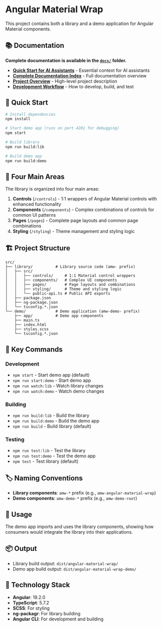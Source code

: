 # Angular Material Wrap

This project contains both a library and a demo application for Angular Material components.

## 📚 Documentation

**Complete documentation is available in the [`docs/`](./docs/) folder.**

- **[Quick Start for AI Assistants](./docs/cursor-ai-context.md)** - Essential context for AI assistants
- **[Complete Documentation Index](./docs/index.md)** - Full documentation overview
- **[Project Overview](./docs/project-overview.md)** - High-level project description
- **[Development Workflow](./docs/development-workflow.md)** - How to develop, build, and test

## 🚀 Quick Start

```bash
# Install dependencies
npm install

# Start demo app (runs on port 4201 for debugging)
npm start

# Build library
npm run build:lib

# Build demo app
npm run build:demo
```

## 🎯 Four Main Areas

The library is organized into four main areas:

1. **Controls** (`/controls`) - 1:1 wrappers of Angular Material controls with enhanced functionality
2. **Components** (`/components`) - Complex combinations of controls for common UI patterns
3. **Pages** (`/pages`) - Complete page layouts and common page combinations
4. **Styling** (`/styling`) - Theme management and styling logic

## 🏗️ Project Structure

```
src/
├── library/          # Library source code (amw- prefix)
│   ├── src/
│   │   ├── controls/     # 1:1 Material control wrappers
│   │   ├── components/   # Complex UI components
│   │   ├── pages/        # Page layouts and combinations
│   │   ├── styling/      # Theme and styling logic
│   │   └── public-api.ts # Public API exports
│   ├── package.json
│   ├── ng-package.json
│   └── tsconfig.*.json
└── demo/             # Demo application (amw-demo- prefix)
    ├── app/          # Demo app components
    ├── main.ts
    ├── index.html
    ├── styles.scss
    └── tsconfig.*.json
```

## 🎯 Key Commands

### Development

- `npm start` - Start demo app (default)
- `npm run start:demo` - Start demo app
- `npm run watch:lib` - Watch library changes
- `npm run watch:demo` - Watch demo changes

### Building

- `npm run build:lib` - Build the library
- `npm run build:demo` - Build the demo app
- `npm run build` - Build library (default)

### Testing

- `npm run test:lib` - Test the library
- `npm run test:demo` - Test the demo app
- `npm test` - Test library (default)

## 🏷️ Naming Conventions

- **Library components**: `amw-*` prefix (e.g., `amw-angular-material-wrap`)
- **Demo components**: `amw-demo-*` prefix (e.g., `amw-demo-root`)

## 📖 Usage

The demo app imports and uses the library components, showing how consumers would integrate the library into their applications.

## 📦 Output

- Library build output: `dist/angular-material-wrap/`
- Demo app build output: `dist/angular-material-wrap-demo/`

## 🔧 Technology Stack

- **Angular**: 19.2.0
- **TypeScript**: 5.7.2
- **SCSS**: For styling
- **ng-packagr**: For library building
- **Angular CLI**: For development and building

